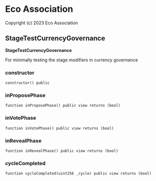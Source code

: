 # Eco Association

Copyright (c) 2023 Eco Association

## StageTestCurrencyGovernance

**StageTestCurrencyGovernance**

For minimally testing the stage modifiers in currency governance

### constructor

```solidity
constructor() public
```

### inProposePhase

```solidity
function inProposePhase() public view returns (bool)
```

### inVotePhase

```solidity
function inVotePhase() public view returns (bool)
```

### inRevealPhase

```solidity
function inRevealPhase() public view returns (bool)
```

### cycleCompleted

```solidity
function cycleCompleted(uint256 _cycle) public view returns (bool)
```

